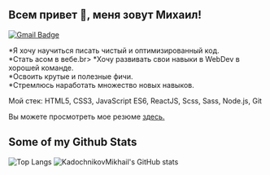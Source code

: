 ## Всем привет 👋, меня зовут Михаил!
[![Gmail Badge](https://img.shields.io/badge/-mihaKaDAl2003@gmail.com-c14438?style=flat&logo=Gmail&logoColor=white&link=mailto:mihaKaDAl2003@gmail.com)](mailto:mihaKaDAl2003@gmail.com) 


*Я хочу научиться писать чистый и оптимизированный код.<br>
*Стать асом в вебе.br>
*Хочу развивать свои навыки в WebDev в хорошей команде.<br>
*Освоить  крутые и полезные фичи.<br>
*Стремлюсь наработать множество новых навыков.<br>

Мой стек: HTML5, CSS3, JavaScript ES6, ReactJS, Scss, Sass, Node.js, Git</p><p align='left'> Вы можете просмотреть мое резюме <a href='https://ekaterinburg.hh.ru/resume/bf92e40fff09bbdad80039ed1f70656e4a634d?disableBrowserCache=true&hhtmFrom=resume_list&print=true ' target=_blank><u>здесь</u>.</a></p>
## Some of my Github Stats

![Top Langs](https://github-readme-stats.vercel.app/api/top-langs/?username=KadochnikovMikhail&show_icons=true)
![KadochnikovMikhail's GitHub stats](https://github-readme-stats.vercel.app/api?username=KadochnikovMikhail)
